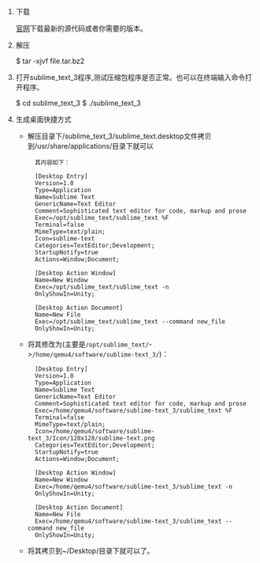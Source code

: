 1. 下载

    [官网](https://www.sublimetext.com/3)下载最新的源代码或者你需要的版本。

2. 解压

    $ tar -xjvf file.tar.bz2

3. 打开sublime_text_3程序,测试压缩包程序是否正常。也可以在终端输入命令打开程序。

    $ cd sublime_text_3
    $ ./sublime_text_3

4. 生成桌面快捷方式

    * 解压目录下/sublime_text_3/sublime_text.desktop文件拷贝到/usr/share/applications/目录下就可以

            其内容如下：

            [Desktop Entry]
            Version=1.0
            Type=Application
            Name=Sublime Text
            GenericName=Text Editor
            Comment=Sophisticated text editor for code, markup and prose
            Exec=/opt/sublime_text/sublime_text %F
            Terminal=false
            MimeType=text/plain;
            Icon=sublime-text
            Categories=TextEditor;Development;
            StartupNotify=true
            Actions=Window;Document;

            [Desktop Action Window]
            Name=New Window
            Exec=/opt/sublime_text/sublime_text -n
            OnlyShowIn=Unity;

            [Desktop Action Document]
            Name=New File
            Exec=/opt/sublime_text/sublime_text --command new_file
            OnlyShowIn=Unity;

    * 将其修改为(主要是`/opt/sublime_text/`->`/home/qemu4/software/sublime-text_3/`)：

            [Desktop Entry]
            Version=1.0
            Type=Application
            Name=Sublime Text
            GenericName=Text Editor
            Comment=Sophisticated text editor for code, markup and prose
            Exec=/home/qemu4/software/sublime-text_3/sublime_text %F
            Terminal=false
            MimeType=text/plain;
            Icon=/home/qemu4/software/sublime-text_3/Icon/128x128/sublime-text.png
            Categories=TextEditor;Development;
            StartupNotify=true
            Actions=Window;Document;

            [Desktop Action Window]
            Name=New Window
            Exec=/home/qemu4/software/sublime-text_3/sublime_text -n
            OnlyShowIn=Unity;

            [Desktop Action Document]
            Name=New File
            Exec=/home/qemu4/software/sublime-text_3/sublime_text --command new_file
            OnlyShowIn=Unity;

    * 将其拷贝到~/Desktop/目录下就可以了。

